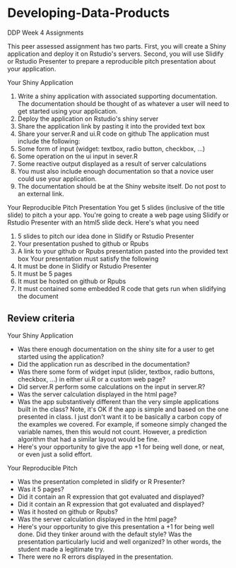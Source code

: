 # Developing-Data-Products
DDP Week 4 Assignments

This peer assessed assignment has two parts. First, you will create a Shiny application and deploy it on Rstudio's servers. Second, you will use Slidify or Rstudio Presenter to prepare a reproducible pitch presentation about your application.

Your Shiny Application
1.	Write a shiny application with associated supporting documentation. The documentation should be thought of as whatever a user will need to get started using your application.
2.	Deploy the application on Rstudio's shiny server
3.	Share the application link by pasting it into the provided text box
4.	Share your server.R and ui.R code on github
The application must include the following:
1.	Some form of input (widget: textbox, radio button, checkbox, ...)
2.	Some operation on the ui input in sever.R
3.	Some reactive output displayed as a result of server calculations
4.	You must also include enough documentation so that a novice user could use your application.
5.	The documentation should be at the Shiny website itself. Do not post to an external link.

Your Reproducible Pitch Presentation
You get 5 slides (inclusive of the title slide) to pitch a your app. You're going to create a web page using Slidify or Rstudio Presenter with an html5 slide deck.
Here's what you need
1.	5 slides to pitch our idea done in Slidify or Rstudio Presenter
2.	Your presentation pushed to github or Rpubs
3.	A link to your github or Rpubs presentation pasted into the provided text box
Your presentation must satisfy the following
1.	It must be done in Slidify or Rstudio Presenter
2.	It must be 5 pages
3.	It must be hosted on github or Rpubs
4.	It must contained some embedded R code that gets run when slidifying the document
## Review criteria

Your Shiny Application
* Was there enough documentation on the shiny site for a user to get started using the application?
* Did the application run as described in the documentation?
* Was there some form of widget input (slider, textbox, radio buttons, checkbox, ...) in either ui.R or a custom web page?
* Did server.R perform some calculations on the input in server.R?
* Was the server calculation displayed in the html page?
* Was the app substantively different than the very simple applications built in the class? Note, it's OK if the app is simple and based on the one presented in class. I just don't want it to be basically a carbon copy of the examples we covered. For example, if someone simply changed the variable names, then this would not count. However, a prediction algorithm that had a similar layout would be fine.
* Here's your opportunity to give the app +1 for being well done, or neat, or even just a solid effort.

Your Reproducible Pitch
* Was the presentation completed in slidify or R Presenter?
* Was it 5 pages?
* Did it contain an R expression that got evaluated and displayed?
* Did it contain an R expression that got evaluated and displayed?
* Was it hosted on github or Rpubs?
* Was the server calculation displayed in the html page?
* Here's your opportunity to give this presentation a +1 for being well done. Did they tinker around with the default style? Was the presentation particularly lucid and well organized? In other words, the student made a legitimate try.
* There were no R errors displayed in the presentation.



